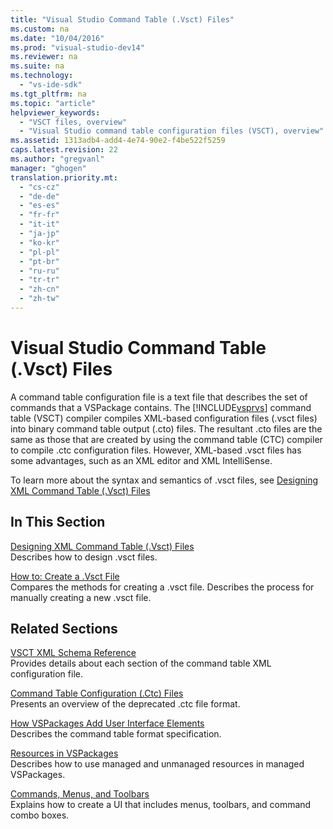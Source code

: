 ```yaml
---
title: "Visual Studio Command Table (.Vsct) Files"
ms.custom: na
ms.date: "10/04/2016"
ms.prod: "visual-studio-dev14"
ms.reviewer: na
ms.suite: na
ms.technology: 
  - "vs-ide-sdk"
ms.tgt_pltfrm: na
ms.topic: "article"
helpviewer_keywords: 
  - "VSCT files, overview"
  - "Visual Studio command table configuration files (VSCT), overview"
ms.assetid: 1313adb4-add4-4e74-90e2-f4be522f5259
caps.latest.revision: 22
ms.author: "gregvanl"
manager: "ghogen"
translation.priority.mt: 
  - "cs-cz"
  - "de-de"
  - "es-es"
  - "fr-fr"
  - "it-it"
  - "ja-jp"
  - "ko-kr"
  - "pl-pl"
  - "pt-br"
  - "ru-ru"
  - "tr-tr"
  - "zh-cn"
  - "zh-tw"
---
```

# Visual Studio Command Table (.Vsct) Files
A command table configuration file is a text file that describes the set of commands that a VSPackage contains. The [!INCLUDE[vsprvs](../codequality/includes/vsprvs_md.md)] command table (VSCT) compiler compiles XML-based configuration files (.vsct files) into binary command table output (.cto) files. The resultant .cto files are the same as those that are created by using the command table (CTC) compiler to compile .ctc configuration files. However, XML-based .vsct files has some advantages, such as an XML editor and XML IntelliSense.  
  
 To learn more about the syntax and semantics of .vsct files, see [Designing XML Command Table (.Vsct) Files](../extensibility/designing-xml-command-table--.vsct--files.md)  
  
## In This Section  
 [Designing XML Command Table (.Vsct) Files](../extensibility/designing-xml-command-table--.vsct--files.md)  
 Describes how to design .vsct files.  
  
 [How to: Create a .Vsct File](../extensibility/how-to--create-a-.vsct-file.md)  
 Compares the methods for creating a .vsct file. Describes the process for manually creating a new .vsct file.  
  
## Related Sections  
 [VSCT XML Schema Reference](../extensibility/vsct-xml-schema-reference.md)  
 Provides details about each section of the command table XML configuration file.  
  
 [Command Table Configuration (.Ctc) Files](assetId:///3413dda1-f372-4669-bcf0-c64d3463842c)  
 Presents an overview of the deprecated .ctc file format.  
  
 [How VSPackages Add User Interface Elements](../extensibility/how-vspackages-add-user-interface-elements.md)  
 Describes the command table format specification.  
  
 [Resources in VSPackages](../extensibility/resources-in-vspackages.md)  
 Describes how to use managed and unmanaged resources in managed VSPackages.  
  
 [Commands, Menus, and Toolbars](../extensibility/commands--menus--and-toolbars.md)  
 Explains how to create a UI that includes menus, toolbars, and command combo boxes.